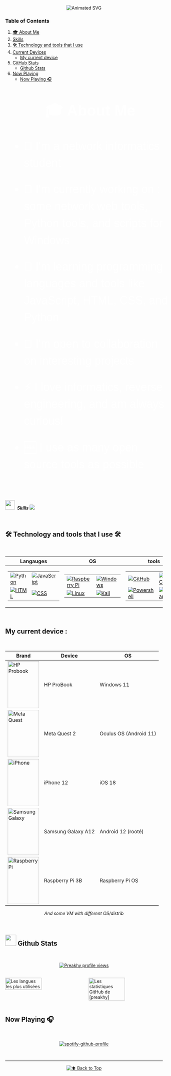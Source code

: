 <div align="center">
   
   <img src="https://github.com/preakhy/preakhy/blob/main/asset/enzo.svg" alt="Animated SVG">

</div>

### Table of Contents

1. [🎓 About Me](#-about-me)
2. [Skills](#-skills)
3. [🛠️ Technology and tools that I use](#%EF%B8%8F-technology-and-tools-that-i-use-%EF%B8%8F)
4. [Current Devices](#current-devices)
   - [My current device](#my-current-device)
5. [GitHub Stats](#github-stats)
   - [Github Stats](#github-stats-section)
6. [Now Playing](#now-playing)
   - [Now Playing 🎧](#now-playing-section)
  
<br>

<div style="width: 100%; display: flex; justify-content: center; font-family: Arial, sans-serif; padding: 20px; color: #ffffff;">
  <div style="max-width: 800px; text-align: left;">

<h2 style="color: #ffffff; font-size: 48px; margin: 0 0 40px; font-weight: bold; text-align: center;">🎓 About Me</h2>

<ul style="padding-left: 40px; list-style-type: disc; font-size: 36px; color: #ffffff; line-height: 1.5;">
  <li style="margin-bottom: 30px;">📖 I'm a network informatics student</li>
  <li style="margin-bottom: 30px;">🔭 I'm currently working on : some network web tools, Python tools, and scripts for Windows</li>
  <li style="margin-bottom: 30px;">🌱 I'm learning programming languages and tools like JavaScript, HTML, CSS, and Python</li>
  <li style="margin-bottom: 30px;">👯 I'm open to collaboration on interesting projects</li>
  <li style="margin-bottom: 30px;">⚡ I love informatics, reverse engineering, and am always curious!</li>
  <li style="margin-bottom: 30px;">🆓 I use as many open source tools as possible</li>
</ul>

  </div>
</div>

<br>

<img src="https://media2.giphy.com/media/QssGEmpkyEOhBCb7e1/giphy.gif?cid=ecf05e47a0n3gi1bfqntqmob8g9aid1oyj2wr3ds3mg700bl&rid=giphy.gif" width ="30">&nbsp; ***Skills***
<img src="https://user-images.githubusercontent.com/73097560/115834477-dbab4500-a447-11eb-908a-139a6edaec5c.gif">

<br>

## 🛠️ Technology and tools that I use 🛠️

<br>

<div align="center">
   
| **Langauges** | **OS** | **tools** |
|--------------|----------------|------------|
| <table><tr><td>[![Python](https://skillicons.dev/icons?i=python)](https://www.python.org)</td><td>[![JavaScript](https://skillicons.dev/icons?i=js)](https://developer.mozilla.org/en-US/docs/Web/JavaScript)</td></tr><tr><td>[![HTML](https://skillicons.dev/icons?i=html)](https://developer.mozilla.org/en-US/docs/Web/HTML)</td><td>[![CSS](https://skillicons.dev/icons?i=css)](https://developer.mozilla.org/en-US/docs/Web/CSS)</td></tr></table> | <table><tr><td>[![Raspberry Pi](https://skillicons.dev/icons?i=raspberrypi)](https://www.raspberrypi.org)</td><td>[![Windows](https://skillicons.dev/icons?i=windows)](https://www.microsoft.com/en-us/windows)</td></tr><tr><td>[![Linux](https://skillicons.dev/icons?i=linux)](https://www.kernel.org)</td><td>[![Kali](https://skillicons.dev/icons?i=kali)](https://www.kali.org)</td></tr></table> | <table><tr><td>[![GitHub](https://skillicons.dev/icons?i=github)](https://github.com)</td><td>[![VS Code](https://skillicons.dev/icons?i=vscode)](https://code.visualstudio.com)</td></tr><tr><td>[![Powershell](https://skillicons.dev/icons?i=powershell)](https://learn.microsoft.com/en-us/powershell/)</td><td>[![Obsidian](https://skillicons.dev/icons?i=obsidian)](https://obsidian.md)</td></tr></table> |

</div>

<br>

## My current device :

<br>

<div align="center">
  
| **Brand** | **Device** | **OS** |
|----------|--------------|--------|
| <img src="https://github.com/preakhy/preakhy/blob/main/asset/logo/hp.svg" alt="HP Probook" width="100" height="150"> | HP ProBook | Windows 11 |
| <img src="https://github.com/preakhy/preakhy/blob/main/asset/logo/meta-quest-1.svg" alt="Meta Quest" width="100" height="150"> | Meta Quest 2 | Oculus OS (Android 11) |
| <img src="https://github.com/preakhy/preakhy/blob/main/asset/logo/IOS.svg" alt="iPhone" width="100" height="150"> | iPhone 12 | iOS 18 |
| <img src="https://github.com/preakhy/preakhy/blob/main/asset/logo/Samsung_Galaxy_logo.svg" alt="Samsung Galaxy" width="100" height="150"> | Samsung Galaxy A12 | Android 12 (rooté) |
| <img src="https://github.com/preakhy/preakhy/blob/main/asset/logo/raspberrypi.svg" alt="Raspberry Pi" width="100" height="150"> | Raspberry Pi 3B | Raspberry Pi OS |

*And some VM with different OS/distrib*

</div>

<br>

## <img src="https://github.com/preakhy/preakhy/blob/main/asset/logo/iY8CRBdQXODJSCERIr.gif" width="35">&nbsp;**Github Stats**

<br>

<div align="center">

[![Preakhy profile views](https://u8views.com/api/v1/github/profiles/123584533/views/day-week-month-total-count.svg)](https://u8views.com/github/preakhy)

</div>

<br>

<div style="display: flex; justify-content: space-between; gap: 30px;">
  <img src="https://github-readme-stats.vercel.app/api/top-langs/?username=preakhy&layout=compact&theme=radical" alt="Les langues les plus utilisées" style="width: 49%;">
  <img src="https://github-readme-stats.vercel.app/api?username=preakhy&show_icons=true&theme=radical" alt="Les statistiques GitHub de [preakhy]" style="width: 49%;">
</div>

<br>

## Now Playing 🎧

<br>

<div align="center">
  
[![spotify-github-profile](https://spotify-github-profile.kittinanx.com/api/view?uid=i59vhe9ryuluce0pcq61vopgd&cover_image=false&theme=default&show_offline=false&background_color=080808&interchange=true)](https://spotify-github-profile.kittinanx.com/api/view?uid=i59vhe9ryuluce0pcq61vopgd&redirect=true)

</div>

<br>

---
<div align="center">
  
[![⬆️ Back to Top](https://github.com/preakhy/preakhy/blob/main/asset/gototop.svg)](#top)

</div>
